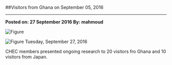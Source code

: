 ﻿##Visitors from Ghana on September 05, 2016

---
**Posted on: 27 September 2016 By: mahmoud**



![Figure](https://farm9.staticflickr.com/8198/29469478165_5901da1b90_c.jpg)

![Figure](https://farm9.staticflickr.com/8373/29469478575_18d4c3b0fb_c.jpg)
Tuesday, September 27, 2016

CHEC members presented ongoing research to 20 visitors fro Ghana and 10 visitors from Japan.
